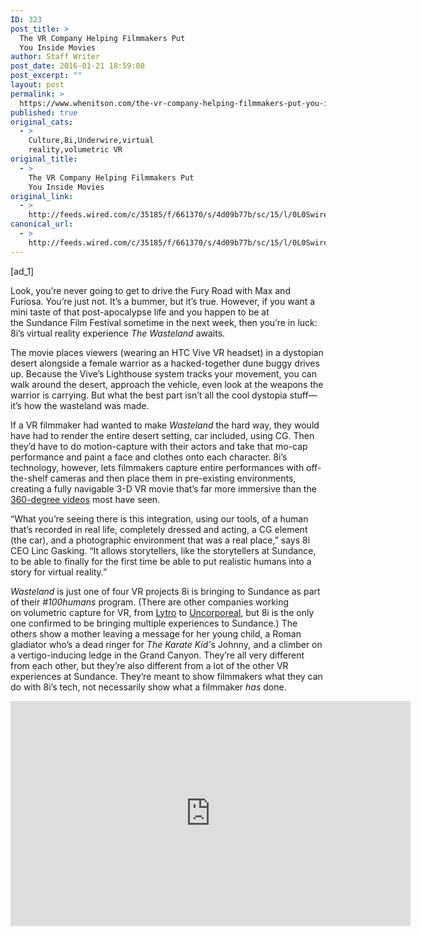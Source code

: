 ```yaml
---
ID: 323
post_title: >
  The VR Company Helping Filmmakers Put
  You Inside Movies
author: Staff Writer
post_date: 2016-01-21 18:59:08
post_excerpt: ""
layout: post
permalink: >
  https://www.whenitson.com/the-vr-company-helping-filmmakers-put-you-inside-movies/
published: true
original_cats:
  - >
    Culture,8i,Underwire,virtual
    reality,volumetric VR
original_title:
  - >
    The VR Company Helping Filmmakers Put
    You Inside Movies
original_link:
  - >
    http://feeds.wired.com/c/35185/f/661370/s/4d09b77b/sc/15/l/0L0Swired0N0C20A160C0A10Csundance0Evolumetric0Evr0E8i0C/story01.htm
canonical_url:
  - >
    http://feeds.wired.com/c/35185/f/661370/s/4d09b77b/sc/15/l/0L0Swired0N0C20A160C0A10Csundance0Evolumetric0Evr0E8i0C/story01.htm
---
```

 [ad_1]
<br><div id=""><p>Look, you’re never going to get to drive the Fury Road with Max and Furiosa. You’re just not. It’s a bummer, but it’s true. However, if you want a mini taste of that post-apocalypse life and you happen to be at the Sundance Film Festival sometime in the next week, then you’re in luck: 8i’s virtual reality experience <em>The Wasteland</em> awaits.</p>
<p>The movie places viewers (wearing an HTC Vive VR headset) in a dystopian desert alongside a female warrior as a hacked-together dune buggy drives up. Because the Vive’s Lighthouse system tracks your movement, you can walk around the desert, approach the vehicle, even look at the weapons the warrior is carrying. But what the best part isn’t all the cool dystopia stuff—it’s how the wasteland was made.</p>
<p>If a VR filmmaker had wanted to make <em>Wasteland</em> the hard way, they would have had to render the entire desert setting, car included, using CG. Then they’d have to do motion-capture with their actors and take that mo-cap performance and paint a face and clothes onto each character. 8i’s technology, however, lets filmmakers capture entire performances with off-the-shelf cameras and then place them in pre-existing environments, creating a fully navigable 3-D VR movie that’s far more immersive than the <a href="http://www.wired.com/2015/11/360-video-isnt-virtual-reality/" target="_blank">360-degree videos</a> most have seen.</p>
<p>“What you’re seeing there is this integration, using our tools, of a human that’s recorded in real life, completely dressed and acting, a CG element (the car), and a photographic environment that was a real place,” says 8i CEO Linc Gasking. “It allows storytellers, like the storytellers at Sundance, to be able to finally for the first time be able to put realistic humans into a story for virtual reality.”</p>
<p><em>Wasteland</em> is just one of four VR projects 8i is bringing to Sundance as part of their <em>#100humans</em> program. (There are other companies working on volumetric capture for VR, from <a href="http://www.wired.com/2015/11/lytro-refocuses-to-create-a-groundbreaking-vr-camera/" target="_blank">Lytro</a> to <a href="http://www.wired.com/2015/10/uncorporeal-vr-movies/" target="_blank">Uncorporeal</a>, but 8i is the only one confirmed to be bringing multiple experiences to Sundance.) The others show a mother leaving a message for her young child, a Roman gladiator who’s a dead ringer for <em>The Karate Kid’</em>s Johnny<em>,</em> and a climber on a vertigo-inducing ledge in the Grand Canyon. They’re all very different from each other, but they’re also different from a lot of the other VR experiences at Sundance. They’re meant to show filmmakers what they can do with 8i’s tech, not necessarily show what a filmmaker <em>has</em> done.</p>
<p><iframe src="https://www.youtube.com/embed/aO3TAke7_MI" width="640" height="360" frameborder="0" allowfullscreen="allowfullscreen"/></p>
<p>Gasking, one of the founders of CountingDown.com (a fan site later acquired by DreamWorks), started 8i with the goal of developing tools that allow people to create what’s known as “volumetric VR”—essentially VR that captures a whole space and then allows viewers to walk around in it. Want to play look at that baby on the floor and ignore her mother? You can! Want to walk off the edge of that cliff? You can do that too—but you might not fall.</p>
<p>8i captures their human performances using off-the-shelf cameras and other tools and doesn’t really plan on making any hardware—just letting future filmmakers know what works best. It’s the software that matters. Their stack (it doesn’t have a name yet) allows VR experiences to come together much more quickly and easily than they would if they were mo-cap performances. It can even place actors filmed in greenscreen rooms into scenes shot in the real world or digitally-rendered environments that can be bought online (the libraries of pre-existing digital sets that exist for videogames or even architectural renderings can work with 8i’s software).</p>
<p>Gasking launched the company in 2014 with Eugene d’Eon, a Nvidia vet who had done human rendering in computer games and gone on to work with Weta Digital on <em>The Hobbit: An Unexpected Journey</em> and <em>Rise of the Planet of the Apes</em>. They also brought on Rainer Gombos, who previously worked on VFX for <em>Game of Thrones</em>, and who Gasking says “came on with the goal of really exploring the storytelling angle.”</p>
<p>But 8i really isn’t necessarily a filmmaking outfit. Sure, their <em>#100humans</em> projects have stories, but its the tech Gasking is proud of. The <em>#100humans</em> projects are essentially just a proof-of-concept, what Gasking wants is for other filmmakers to take the tech to new places.</p>
<p>And that’s why 8i is headed to Sundance—to show the VR filmmaking n00bs what is possible. “We expect to give this out to other studios, give the tools out to other people, and really have people start to play with it,” Gasking says, adding that they plan to officially release their software very soon by the end of the year.</p>
<p>“We’re very much not going to be long-term storytellers,” Gasking says. “It’s all about enabling others.”</p>

			<a class="visually-hidden skip-to-text-link focusable bg-white" href="#start-of-content">Go Back to Top. Skip To: Start of Article.</a>

			
</div>
<br>[ad_2]
<br><a href="http://feeds.wired.com/c/35185/f/661370/s/4d09b77b/sc/15/l/0L0Swired0N0C20A160C0A10Csundance0Evolumetric0Evr0E8i0C/story01.htm">Source </a>